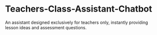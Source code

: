 # Teachers-Class-Assistant-Chatbot
An assistant designed exclusively for teachers only, instantly providing lesson ideas and assessment questions.
